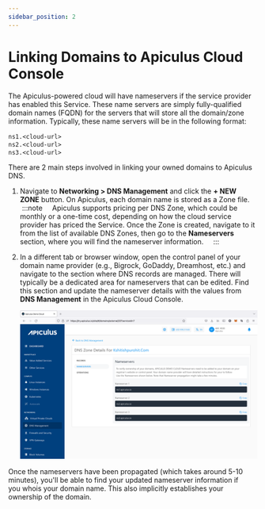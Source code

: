 ```yaml
---
sidebar_position: 2
---
```

# Linking Domains to Apiculus Cloud Console

The Apiculus-powered cloud will have nameservers if the service provider has enabled this Service. These name servers are simply fully-qualified domain names (FQDN) for the servers that will store all the domain/zone information. Typically, these name servers will be in the following format:

```
ns1.<cloud-url>  
ns2.<cloud-url>  
ns3.<cloud-url>
```


There are 2 main steps involved in linking your owned domains to Apiculus DNS.

1. Navigate to **Networking > DNS Management** and click the **+ NEW ZONE** button. On Apiculus, each domain name is stored as a Zone file. 
   :::note
    Apiculus supports pricing per DNS Zone, which could be monthly or a one-time cost, depending on how the cloud service provider has priced the Service. Once the Zone is created, navigate to it from the list of available DNS Zones, then go to the **Nameservers** section, where you will find the nameserver information.
    :::
2. In a different tab or browser window, open the control panel of your domain name provider (e.g., Bigrock, GoDaddy, Dreamhost, etc.) and navigate to the section where DNS records are managed. There will typically be a dedicated area for nameservers that can be edited. Find this section and update the nameserver details with the values from **DNS Management** in the Apiculus Cloud Console.
   
	![Linking Domains to Apiculus Cloud Console](img/LinkingDomainstoApiculusCloudConsole.png)

Once the nameservers have been propagated (which takes around 5-10 minutes), you'll be able to find your updated nameserver information if you whois your domain name. This also implicitly establishes your ownership of the domain.
